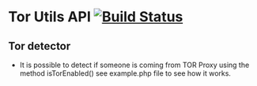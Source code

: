 # Tor Utils API [![Build Status](https://travis-ci.org/OmertaGameLtd/ponionoo.png?branch=master)](https://travis-ci.org/OmertaGameLtd/ponionoo)


## Tor detector

 - It is possible to detect if someone is coming from TOR Proxy using the method isTorEnabled() see example.php file to see how it works.


